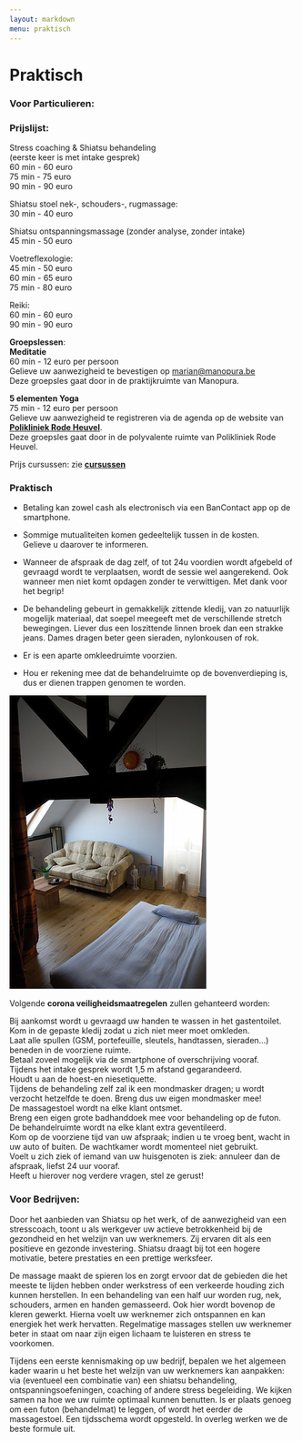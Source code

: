 ```yaml
---
layout: markdown
menu: praktisch
---
```

# Praktisch

### Voor Particulieren:
### Prijslijst:
 
Stress coaching & Shiatsu behandeling    
(eerste keer is met intake gesprek)   
60 min - 60 euro  
75 min - 75 euro   
90 min - 90 euro 

Shiatsu stoel nek-, schouders-, rugmassage:   
30 min - 40 euro

Shiatsu ontspanningsmassage (zonder analyse, zonder intake)   
45 min - 50 euro   

Voetreflexologie:   
45 min - 50 euro  
60 min - 65 euro  
75 min - 80 euro

Reiki:   
60 min - 60 euro  
90 min - 90 euro

**Groepslessen**:   
**Meditatie**      
60 min - 12 euro per persoon  
Gelieve uw aanwezigheid te bevestigen op marian@manopura.be    
Deze groepsles gaat door in de praktijkruimte van Manopura.   

**5 elementen Yoga**   
75 min - 12 euro per persoon   
Gelieve uw aanwezigheid te registreren via de agenda op de website van [**Polikliniek Rode Heuvel**](https://www.polikliniek-rodeheuvel.be).       
Deze groepsles gaat door in de polyvalente ruimte van Polikliniek Rode Heuvel.   

Prijs cursussen: zie [**cursussen**](http://www.manopura.be/cursussen.html)


### Praktisch  


+ Betaling kan zowel cash als electronisch via een BanContact app op de smartphone.  

+ Sommige mutualiteiten komen gedeeltelijk tussen in de kosten.   
Gelieve u daarover te informeren.

+ Wanneer de afspraak de dag zelf, of tot 24u voordien wordt afgebeld of gevraagd wordt te verplaatsen, wordt de sessie wel aangerekend. Ook wanneer men niet komt opdagen zonder te verwittigen. Met dank voor het begrip!


+ De behandeling gebeurt in gemakkelijk zittende kledij, van zo natuurlijk mogelijk materiaal, dat soepel meegeeft met de verschillende stretch bewegingen. Liever dus een loszittende linnen broek dan een strakke jeans. Dames dragen beter geen sieraden, nylonkousen of rok.

+ Er is een aparte omkleedruimte voorzien.

+ Hou er rekening mee dat de behandelruimte op de bovenverdieping is, dus er dienen trappen genomen te worden.

![ontvangruimte](images/ontvangruimte.jpg)   


Volgende **corona veiligheidsmaatregelen** zullen gehanteerd worden:

Bij aankomst wordt u gevraagd uw handen te wassen in het gastentoilet.   
Kom in de gepaste kledij zodat u zich niet meer moet omkleden.   
Laat alle spullen (GSM, portefeuille, sleutels, handtassen, sieraden...) beneden in de voorziene ruimte.   
Betaal zoveel mogelijk via de smartphone of overschrijving vooraf.   
Tijdens het intake gesprek wordt 1,5 m afstand gegarandeerd.   
Houdt u aan de hoest-en niesetiquette.   
Tijdens de behandeling zelf zal ik een mondmasker dragen; u wordt verzocht hetzelfde te doen. Breng dus uw eigen mondmasker mee!   
De massagestoel wordt na elke klant ontsmet.   
Breng een eigen grote badhanddoek mee voor behandeling op de futon.   
De behandelruimte wordt na elke klant extra geventileerd.   
Kom op de voorziene tijd van uw afspraak; indien u te vroeg bent, wacht in uw auto of buiten. De wachtkamer wordt momenteel niet gebruikt.   
Voelt u zich ziek of iemand van uw huisgenoten is ziek: annuleer dan de afspraak, liefst 24 uur vooraf.   
Heeft u hierover nog verdere vragen, stel ze gerust!   

### Voor Bedrijven:
 
Door het aanbieden van Shiatsu op het werk, of de aanwezigheid van een stresscoach, toont u als werkgever uw actieve betrokkenheid bij de gezondheid en het welzijn van uw werknemers. Zij ervaren dit als een positieve en gezonde investering. Shiatsu draagt bij tot een hogere motivatie, betere prestaties en een prettige werksfeer.
 
De massage maakt de spieren los en zorgt ervoor dat de gebieden die het meeste te lijden hebben onder werkstress of een verkeerde houding zich kunnen herstellen. In een behandeling van een half uur worden rug, nek, schouders, armen en handen gemasseerd. Ook hier wordt bovenop de kleren gewerkt.
Hierna voelt uw werknemer zich ontspannen en kan energiek het werk hervatten. Regelmatige massages stellen uw werknemer beter in staat om naar zijn eigen lichaam te luisteren en stress te voorkomen.
 
Tijdens een eerste kennismaking op uw bedrijf, bepalen we het algemeen kader waarin u het beste het welzijn van uw werknemers kan aanpakken: via (eventueel een combinatie van) een shiatsu behandeling, ontspanningsoefeningen, coaching of andere stress begeleiding. We kijken samen na hoe we uw ruimte optimaal kunnen benutten. Is er plaats genoeg om een futon (behandelmat) te leggen, of wordt het eerder de massagestoel. Een tijdsschema wordt opgesteld. In overleg werken we de beste formule uit.
